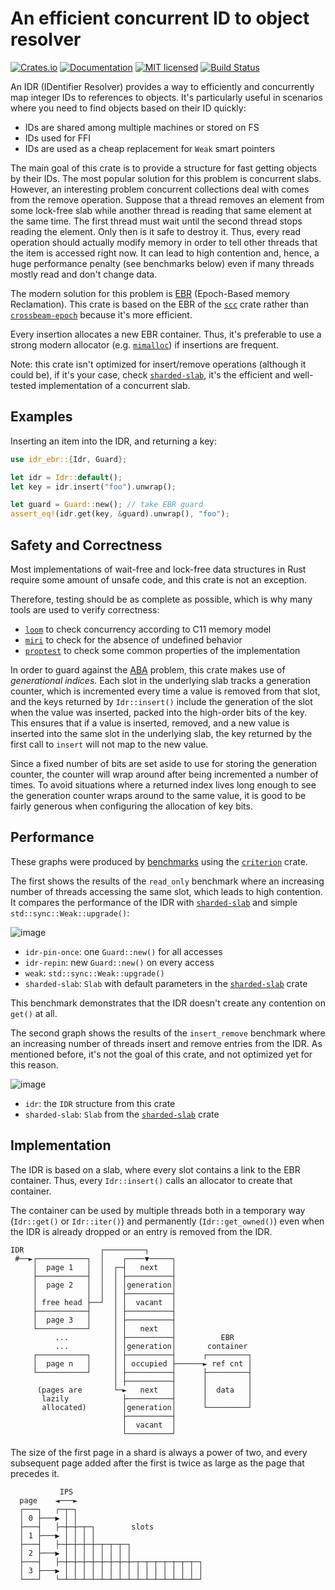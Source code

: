 # An efficient concurrent ID to object resolver

[![Crates.io][crates-badge]][crates-url]
[![Documentation][docs-badge]][docs-url]
[![MIT licensed][mit-badge]][mit-url]
[![Build Status][actions-badge]][actions-url]

[crates-badge]: https://img.shields.io/crates/v/idr-ebr.svg
[crates-url]: https://crates.io/crates/idr-ebr
[docs-badge]: https://img.shields.io/docsrs/idr-ebr
[docs-url]: https://docs.rs/idr-ebr
[mit-badge]: https://img.shields.io/badge/license-MIT-blue.svg
[mit-url]: https://github.com/loyd/idr-ebr/blob/master/LICENSE
[actions-badge]: https://github.com/loyd/idr-ebr/actions/workflows/ci.yml/badge.svg
[actions-url]: https://github.com/loyd/idr-ebr/actions/workflows/ci.yml

An IDR (IDentifier Resolver) provides a way to efficiently and concurrently
map integer IDs to references to objects. It's particularly useful in
scenarios where you need to find objects based on their ID quickly:
* IDs are shared among multiple machines or stored on FS
* IDs used for FFI
* IDs are used as a cheap replacement for `Weak` smart pointers

The main goal of this crate is to provide a structure for fast getting objects by their IDs.
The most popular solution for this problem is concurrent slabs.
However, an interesting problem concurrent collections deal with comes from the remove operation.
Suppose that a thread removes an element from some lock-free slab while another thread is reading
that same element at the same time. The first thread must wait until the second thread stops
reading the element. Only then is it safe to destroy it. Thus, every read operation should
actually modify memory in order to tell other threads that the item is accessed right now.
It can lead to high contention and, hence, a huge performance penalty (see benchmarks below)
even if many threads mostly read and don't change data.

The modern solution for this problem is [EBR] (Epoch-Based memory Reclamation).
This crate is based on the EBR of the [`scc`] crate rather than [`crossbeam-epoch`] because it's more efficient.

Every insertion allocates a new EBR container. Thus, it's preferable to use a strong modern allocator (e.g. [`mimalloc`]) if insertions are frequent.

Note: this crate isn't optimized for insert/remove operations (although it could be), if it's your case,
check [`sharded-slab`], it's the efficient and well-tested implementation of a concurrent slab.

[EBR]: https://stackoverflow.com/a/77647126
[`scc`]: https://crates.io/crates/scc
[`crossbeam-epoch`]: https://crates.io/crates/crossbeam-epoch
[`sharded-slab`]: https://crates.io/crates/sharded-slab
[`mimalloc`]: https://crates.io/crates/mimalloc

## Examples

Inserting an item into the IDR, and returning a key:
```rust
use idr_ebr::{Idr, Guard};

let idr = Idr::default();
let key = idr.insert("foo").unwrap();

let guard = Guard::new(); // take EBR guard
assert_eq!(idr.get(key, &guard).unwrap(), "foo");
```

## Safety and Correctness

Most implementations of wait-free and lock-free data structures in Rust require
some amount of unsafe code, and this crate is not an exception.

Therefore, testing should be as complete as possible, which is why many tools are used to verify correctness:
* [`loom`] to check concurrency according to C11 memory model
* [`miri`] to check for the absence of undefined behavior
* [`proptest`] to check some common properties of the implementation

In order to guard against the [ABA] problem, this crate makes use of
_generational indices_. Each slot in the underlying slab tracks a generation
counter, which is incremented every time a value is removed from that slot,
and the keys returned by `Idr::insert()` include the generation of the slot
when the value was inserted, packed into the high-order bits of the key.
This ensures that if a value is inserted, removed, and a new value is inserted
into the same slot in the underlying slab, the key returned by the first call
to `insert` will not map to the new value.

Since a fixed number of bits are set aside to use for storing the generation
counter, the counter will wrap around after being incremented a number of
times. To avoid situations where a returned index lives long enough to see the
generation counter wraps around to the same value, it is good to be fairly
generous when configuring the allocation of key bits.

[`loom`]: https://crates.io/crates/loom
[`miri`]: https://github.com/rust-lang/miri
[`proptest`]: https://proptest-rs.github.io/proptest/intro.html
[ABA]: https://en.wikipedia.org/wiki/ABA_problem

## Performance

These graphs were produced by [benchmarks] using the [`criterion`] crate.

The first shows the results of the `read_only` benchmark where an increasing
number of threads accessing the same slot, which leads to high contention.
It compares the performance of the IDR with [`sharded-slab`] and simple `std::sync::Weak::upgrade()`:

![image](https://github.com/loyd/idr-ebr/assets/952180/099c1ef1-8120-460b-9b7b-83c09834dfb4)

* `idr-pin-once`: one `Guard::new()` for all accesses
* `idr-repin`: new `Guard::new()` on every access
* `weak`: `std::sync::Weak::upgrade()`
* `sharded-slab`: `Slab` with default parameters in the [`sharded-slab`] crate

This benchmark demonstrates that the IDR doesn't create any contention on `get()` at all.

The second graph shows the results of the `insert_remove` benchmark where an increasing
number of threads insert and remove entries from the IDR. As mentioned before, it's not the goal
of this crate, and not optimized yet for this reason.

![image](https://github.com/loyd/idr-ebr/assets/952180/429a60ae-f7ee-470f-a9ef-9b62af077b1a)

* `idr`: the `IDR` structure from this crate
* `sharded-slab`: `Slab` from the [`sharded-slab`] crate

[benchmarks]: https://github.com/loyd/idr-ebr/blob/master/benches/contention.rs
[`criterion`]: https://crates.io/crates/criterion

## Implementation

The IDR is based on a slab, where every slot contains a link to the EBR container.
Thus, every `Idr::insert()` calls an allocator to create that container.

The container can be used by multiple threads both in a temporary way (`Idr::get()` or `Idr::iter()`)
and permanently (`Idr::get_owned()`) even when the IDR is already dropped or an entry is removed from the IDR.

```text
IDR                 ┌─────────┐
 #──►┌───────────┐  │    ┌────▼─────┐
     │  page 1   │  │  ┌─┤   next   │
     ├───────────┤  │  │ ├──────────┤
     │  page 2   │  │  │ │generation│
     │           │  │  │ ├──────────┤
     │ free head ├──┘  │ │  vacant  │
     ├───────────┤     │ ├──────────┤
     │  page 3   │     │ ├──────────┤
     └───────────┘     │ │   next   │
          ...          │ ├──────────┤          EBR
          ...          │ │generation│       container
     ┌───────────┐     │ ├──────────┤      ┌─────────┐
     │  page n   │     │ │ occupied ├──────► ref cnt │
     └───────────┘     │ ├──────────┤      ├─────────┤
                       │ ├──────────┤      │         │
      (pages are       └─►   next   │      │  data   │
       lazily            ├──────────┤      │         │
       allocated)        │generation│      └─────────┘
                         ├──────────┤
                         │  vacant  │
                         └──────────┘
```

The size of the first page in a shard is always a power of two, and every subsequent page added after the first is twice as large as the page that precedes it.
```text
           IPS
  page    ◄───►
  ┌───┐   ┌─┬─┐
  │ 0 ├───▶ │ │
  ├───┤   ├─┼─┼─┬─┐        slots
  │ 1 ├───▶ │ │ │ │
  ├───┤   ├─┼─┼─┼─┼─┬─┬─┬─┐
  │ 2 ├───▶ │ │ │ │ │ │ │ │
  ├───┤   ├─┼─┼─┼─┼─┼─┼─┼─┼─┬─┬─┬─┬─┬─┬─┬─┐
  │ 3 ├───▶ │ │ │ │ │ │ │ │ │ │ │ │ │ │ │ │
  └───┘   └─┴─┴─┴─┴─┴─┴─┴─┴─┴─┴─┴─┴─┴─┴─┴─┘
```
